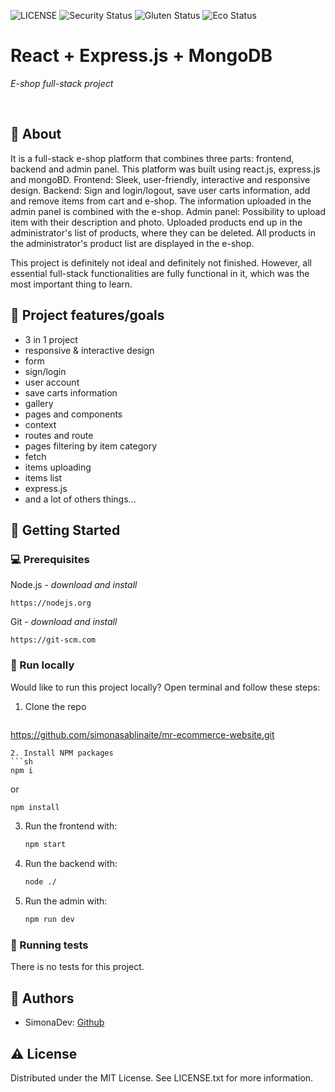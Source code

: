 ![LICENSE](https://img.shields.io/badge/license-MIT-blue.svg?style=flat-square)
![Security Status](https://img.shields.io/security-headers?label=Security&url=https%3A%2F%2Fgithub.com&style=flat-square)
![Gluten Status](https://img.shields.io/badge/Gluten-Free-green.svg)
![Eco Status](https://img.shields.io/badge/ECO-Friendly-green.svg)

# React + Express.js + MongoDB

_E-shop full-stack project_

<br>

## 🌟 About

It is a full-stack e-shop platform that combines three parts: frontend, backend and admin panel. This platform was built using react.js, express.js and mongoBD.
Frontend: Sleek, user-friendly, interactive and responsive design.
Backend: Sign and login/logout, save user carts information, add and remove items from cart and e-shop. The information uploaded in the admin panel is combined with the e-shop.
Admin panel: Possibility to upload item with their description and photo. Uploaded products end up in the administrator's list of products, where they can be deleted. All products in the administrator's product list are displayed in the e-shop.

This project is definitely not ideal and definitely not finished. However, all essential full-stack functionalities are fully functional in it, which was the most important thing to learn.

## 🎯 Project features/goals

- 3 in 1 project
- responsive & interactive design
- form
- sign/login
- user account
- save carts information
- gallery
- pages and components
- context
- routes and route
- pages filtering by item category
- fetch
- items uploading
- items list
- express.js
- and a lot of others things...

## 🧰 Getting Started

### 💻 Prerequisites

Node.js - _download and install_

```
https://nodejs.org
```

Git - _download and install_

```
https://git-scm.com
```

### 🏃 Run locally

Would like to run this project locally? Open terminal and follow these steps:

1. Clone the repo
   ```sh
https://github.com/simonasablinaite/mr-ecommerce-website.git
   ```
2. Install NPM packages
   ```sh
   npm i
   ```
   or
   ```sh
   npm install
   ```
3. Run the frontend with:
   ```sh
   npm start
   ```
4. Run the backend with:
   ```sh
   node ./
   ```
5. Run the admin with:
   ```sh
   npm run dev
   ```

### 🧪 Running tests

There is no tests for this project.

## 🎅 Authors

- SimonaDev: [Github](https://github.com/simonaDev-projects)

## ⚠️ License

Distributed under the MIT License. See LICENSE.txt for more information.
